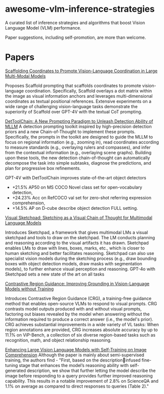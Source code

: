 # awesome-vlm-inference-strategies
A curated list of inference strategies and algorithms that boost Vision Language Model (VLM) performance.

Paper suggestions, including self-promotion, are more than welcome.

# Papers

[Scaffolding Coordinates to Promote Vision-Language Coordination in Large Multi-Modal Models](https://arxiv.org/abs/2402.12058)

Proposes Scaffold prompting that scaffolds coordinates to promote vision-language coordination. Specifically, Scaffold overlays a dot matrix within the image as visual information anchors and leverages multi-dimensional coordinates as textual positional references. Extensive experiments on a wide range of challenging vision-language tasks demonstrate the superiority of Scaffold over GPT-4V with the textual CoT prompting.

[DetToolChain: A New Prompting Paradigm to Unleash Detection Ability of MLLM](https://arxiv.org/abs/2403.12488)
A detection prompting toolkit inspired by high-precision detection priors and a new Chain-of-Thought to implement these prompts. Specifically, the prompts in the toolkit are designed to guide the MLLM to focus on regional information (e.g., zooming in), read coordinates according to measure standards (e.g., overlaying rulers and compasses), and infer from the contextual information (e.g., overlaying scene graphs). Building upon these tools, the new detection chain-of-thought can automatically decompose the task into simple subtasks, diagnose the predictions, and plan for progressive box refinements. 

GPT-4V with DetToolChain improves state-of-the-art object detectors
- +21.5% AP50 on MS COCO Novel class set for open-vocabulary detection, 
- +24.23% Acc on RefCOCO val set for zero-shot referring expression comprehension, 
- +14.5% AP on D-cube describe object detection FULL setting.


[Visual Sketchpad: Sketching as a Visual Chain of Thought for Multimodal Language Models](https://arxiv.org/abs/2406.09403)

Introduces Sketchpad, a framework that gives multimodal LMs a visual sketchpad and tools to draw on the sketchpad. The LM conducts planning and reasoning according to the visual artifacts it has drawn. Sketchpad enables LMs to draw with lines, boxes, marks, etc., which is closer to human sketching and better facilitates reasoning. Sketchpad can also use specialist vision models during the sketching process (e.g., draw bounding boxes with object detection models, draw masks with segmentation models), to further enhance visual perception and reasoning. GPT-4o with Sketchpad sets a new state of the art on all tasks


[Contrastive Region Guidance: Improving Grounding in Vision-Language Models without Training](https://arxiv.org/abs/2403.02325)

Introduces Contrastive Region Guidance (CRG), a training-free guidance method that enables open-source VLMs to respond to visual prompts. CRG contrasts model outputs produced with and without visual prompts, factoring out biases revealed by the model when answering without the information required to produce a correct answer (i.e., the model's prior). CRG achieves substantial improvements in a wide variety of VL tasks: When region annotations are provided, CRG increases absolute accuracy by up to 11.1% on ViP-Bench, a collection of six diverse region-based tasks such as recognition, math, and object relationship reasoning. 


[Enhancing Large Vision Language Models with Self-Training on Image Comprehension](https://arxiv.org/pdf/2405.19716)
Although the paper is mainly about semi-supervised training, the authors find - "First, based on the descriptioninfused fine-tuning stage that enhances the model’s reasoning ability with self-generated description, we show that further letting the model describe the image before responding to a query provides further improved reasoning capability. This results in a notable improvement of 2.8% on ScienceQA and 1.1% on average as compared to direct responses to queries (Table 2)."
